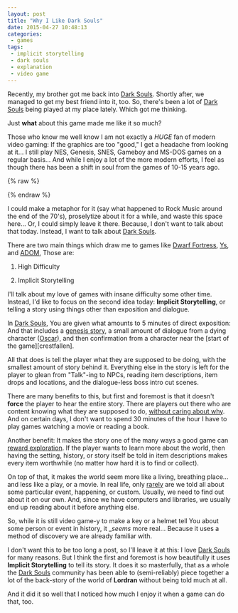 ```yaml
---
layout: post
title: "Why I Like Dark Souls"
date: 2015-04-27 10:48:13
categories:
 - games
tags:
 - implicit storytelling
 - dark souls
 - explanation
 - video game
---
```



Recently, my brother got me back into [Dark Souls][darksouls]. Shortly
after, we managed to get my best friend into it, too. So, there's been
a lot of [Dark Souls][darksouls] being played at my place
lately. Which got me thinking.

Just __what__ about this game made me like it so much?

Those who know me well know I am not exactly a *HUGE* fan of modern
video gaming: If the graphics are too "good," I get a headache from
looking at it... I still play NES, Genesis, SNES, Gameboy and MS-DOS
games on a regular basis... And while I enjoy a lot of the more modern
efforts, I feel as though there has been a shift in soul from the
games of 10-15 years ago.

{% raw %}
<!-- more -->
{% endraw %}

I could make a metaphor for it (say what happened to Rock Music around
the end of the 70's), proselytize about it for a while, and waste this
space here... Or, I could simply leave it there. Because, I don't want
to talk about that today. Instead, I want to talk about
[Dark Souls][darksouls].

There are two main things which draw me to games like
[Dwarf Fortress][df], [Ys][ys], and [ADOM][adom], Those are:

1. High Difficulty

2. Implicit Storytelling

I'll talk about my love of games with insane difficulty some other
time. Instead, I'd like to focus on the second idea today: __Implicit
Storytelling__, or telling a story using things other than exposition
and dialogue.

In [Dark Souls][darksouls], You are given what amounts to 5 minutes of
direct exposition: And that includes a [genesis story][genesis], a
small amount of dialogue from a dying character ([Oscar][oscar]), and
then confirmation from a character near the
[start of the game][crestfallen].

All that does is tell the player what they are supposed to be doing,
with the smallest amount of story behind it. Everything else in the
story is left for the player to glean from "Talk"-ing to NPCs, reading
item descriptions, item drops and locations, and the dialogue-less
boss intro cut scenes.

There are many benefits to this, but first and foremost is that it
doesn't __force__ the player to hear the entire story. There are
players out there who are content knowing what they are supposed to
do, [without caring about why][gabe]. And on certain days, I don't
want to spend 30 minutes of the hour I have to play games watching a
movie or reading a book.

Another benefit: It makes the story one of the many ways a good game
can [reward exploration][das]. If the player wants to learn more about
the world, then having the setting, history, or story itself be told
in item descriptions makes every item worthwhile (no matter how hard
it is to find or collect).

On top of that, it makes the world seem more like a living, breathing
place... and less like a play, or a movie. In real life, only
[rarely][life] are we told all about some particular event, happening,
or custom. Usually, we need to find out about it on our own. And,
since we have computers and libraries, we usually end up reading about
it before anything else.

So, while it is still video game-y to make a key or a helmet tell You
about some person or event in history, it __seems_ more
real... Because it uses a method of discovery we are already familiar
with.

I don't want this to be too long a post, so I'll leave it at this: I
love [Dark Souls][darksouls] for many reasons. But I think the first
and foremost is how beautifully it uses __Implicit Storytelling__ to
tell its story. It does it so masterfully, that as a whole the
[Dark Souls][darksouls] community has been able to (semi-reliably)
piece together a lot of the back-story of the world of __Lordran__
without being told much at all.

And it did it so well that I noticed how much I enjoy it when a game
can do that, too.

[darksouls]: http://en.wikipedia.org/wiki/Dark_Souls "Seriously, it is rare that a modern, AAA game like this grabs me as much as Dark Souls has. I am 100% invested in it, at the moment."
[df]: http://dwarffortresswiki.org/ "In Dwarf Fortress, You make the world each time You play (using a random world generator)... But the point still stands, because the only way to learn about the resulting world is through implicit storytelling."
[ys]: http://en.wikipedia.org/wiki/Ys_%28series%29 "Ys, as a series, *mostly* falls into these two categories... though it is much more focussed on the difficulty than the storytelling. For instance, the first game has a notebook which tells You all about each character You meet."
[adom]: http://www.ancardia.com/ "ADOM is a roguelike with a defined overworld, but random dungeons. As such, there is plenty to learn about the world around You as You play the game, while never quite being the same each time You play."
[genesis]: https://www.youtube.com/watch?v=ZkmsJfMoM58 "I should digress and say that games with an origin story as their opening movie tend to be games that I like. Jade Cocoon for instance."
[oscar]: http://darksouls.wikidot.com/oscar-knight-of-astora "Well, his name *is* Oscar, even if that wasn't in the final copy of the game. Also, what is it about dying people and giving out helpful information?"
[gabe]: http://www.penny-arcade.com/comic/2005/10/07 "I rarely play games like this. Growing up with jRPGs and Text Adventures, I enjoy a good bout of exposition. But I admire when a game doesn't *need* one."
[das]: https://www.youtube.com/watch?v=OOX5bZcnyKw "The way that the first Legend of Zelda rewarded exploration is very present in Dark Souls, though the 'story' of the game was not part of it."
[life]: http://www.penny-arcade.com/comic/2006/04/10 "Outside of lessons and schooling, when most people *try* to tell us about something, there is usually a healthy dose of skepticism, too."
